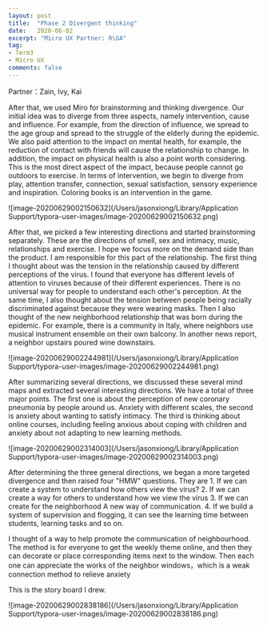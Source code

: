 ```yaml
---
layout: post
title:  "Phase 2 Divergent thinking"
date:   2020-06-02
excerpt: "Micro UX Partner: R\GA"
tag:
- Term3
- Micro UX
comments: false
---
```


Partner：Zain, Ivy, Kai

After that, we used Miro for brainstorming and thinking divergence. Our initial idea was to diverge from three aspects, namely intervention, cause and influence. For example, from the direction of influence, we spread to the age group and spread to the struggle of the elderly during the epidemic. We also paid attention to the impact on mental health, for example, the reduction of contact with friends will cause the relationship to change. In addition, the impact on physical health is also a point worth considering. This is the most direct aspect of the impact, because people cannot go outdoors to exercise. In terms of intervention, we begin to diverge from play, attention transfer, connection, sexual satisfaction, sensory experience and inspiration. Coloring books is an intervention in the game.

![image-20200629002150632](/Users/jasonxiong/Library/Application Support/typora-user-images/image-20200629002150632.png)

After that, we picked a few interesting directions and started brainstorming separately. These are the directions of smell, sex and intimacy, music, relationships and exercise. I hope we focus more on the demand side than the product. I am responsible for this part of the relationship. The first thing I thought about was the tension in the relationship caused by different perceptions of the virus. I found that everyone has different levels of attention to viruses because of their different experiences. There is no universal way for people to understand each other's perception. At the same time, I also thought about the tension between people being racially discriminated against because they were wearing masks. Then I also thought of the new neighborhood relationship that was born during the epidemic. For example, there is a community in Italy, where neighbors use musical instrument ensemble on their own balcony. In another news report, a neighbor upstairs poured wine downstairs.

![image-20200629002244981](/Users/jasonxiong/Library/Application Support/typora-user-images/image-20200629002244981.png)

After summarizing several directions, we discussed these several mind maps and extracted several interesting directions. We have a total of three major points. The first one is about the perception of new coronary pneumonia by people around us. Anxiety with different scales, the second is anxiety about wanting to satisfy intimacy. The third is thinking about online courses, including feeling anxious about coping with children and anxiety about not adapting to new learning methods.

![image-20200629002314003](/Users/jasonxiong/Library/Application Support/typora-user-images/image-20200629002314003.png)

After determining the three general directions, we began a more targeted divergence and then raised four "HMW" questions. They are 1. If we can create a system to understand how others view the virus? 2. If we can create a way for others to understand how we view the virus 3. If we can create for the neighborhood A new way of communication. 4. If we build a system of supervision and flogging, it can see the learning time between students, learning tasks and so on.

I thought of a way to help promote the communication of neighbourhood. The method is for everyone to get the weekly theme online, and then they can decorate or place corresponding items next to the window. Then each one can appreciate the works of the neighbor windows，which is a weak connection method to relieve anxiety

This is the story board I drew.

![image-20200629002838186](/Users/jasonxiong/Library/Application Support/typora-user-images/image-20200629002838186.png)

